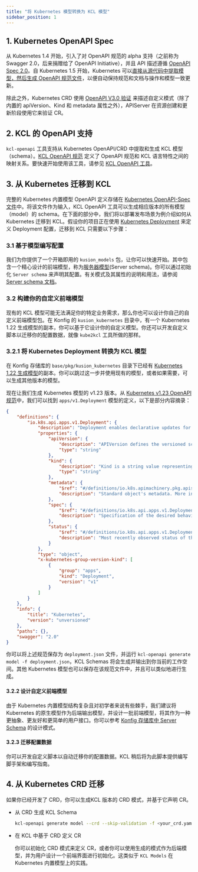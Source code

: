 ```yaml
---
title: "将 Kubernetes 模型转换为 KCL 模型"
sidebar_position: 1
---
```


## 1. Kubernetes OpenAPI Spec

从 Kubernetes 1.4 开始，引入了对 OpenAPI 规范的 alpha 支持（之前称为 Swagger 2.0，后来捐赠给了 OpenAPI Initiative），并且 API 描述遵循 [OpenAPI Spec 2.0](https://github.com/OAI/OpenAPI-Specification/blob/main/versions/2.0.md)。自 Kubernetes 1.5 开始，Kubernetes 可以[直接从源代码中提取模型，然后生成 OpenAPI 规范文件](https://github.com/kubernetes/kube-openapi)，以便自动保持规范和文档与操作和模型一致更新。

除此之外，Kubernetes CRD 使用 [OpenAPI V3.0 验证](https://kubernetes.io/docs/tasks/extend-kubernetes/custom-resources/custom-resource-definitions/#validation) 来描述自定义模式（除了内置的 apiVersion、Kind 和 metadata 属性之外），APIServer 在资源创建和更新阶段使用它来验证 CR。

## 2. KCL 的 OpenAPI 支持

`kcl-openapi` 工具支持从 Kubernetes OpenAPI/CRD 中提取和生成 KCL 模型（schema）。[KCL OpenAPI 规范](/docs/tools/cli/openapi/spec) 定义了 OpenAPI 规范和 KCL 语言特性之间的映射关系。要快速开始使用该工具，请参见 [KCL OpenAPI 工具](/docs/tools/cli/openapi/)。

## 3. 从 Kubernetes 迁移到 KCL

完整的 Kubernetes 内置模型 OpenAPI 定义存储在 [Kubernetes OpenAPI-Spec 文件](https://github.com/kubernetes/kubernetes/blob/master/api/openapi-spec/swagger.json)中。将该文件作为输入，KCL OpenAPI 工具可以生成相应版本的所有模型（model）的 schema。在下面的部分中，我们将以部署发布场景为例介绍如何从 Kubernetes 迁移到 KCL。假设你的项目正在使用 [Kubernetes Deployment](https://kubernetes.io/docs/concepts/workloads/controllers/deployment/) 来定义 Deployment 配置，迁移到 KCL 只需要以下步骤：

### 3.1 基于模型编写配置

我们为你提供了一个开箱即用的 `kusion_models` 包，让你可以快速开始。其中包含一个精心设计的前端模型，称为[服务器模型](https://github.com/KusionStack/konfig/blob/main/base/pkg/kusion_models/kube/frontend/server.k)(Server schema)。你可以通过初始化 `Server schema` 来声明其配置。有关模式及其属性的说明和用法，请参阅 [Server schema 文档](https://kusionstack.io/docs/reference/model/kusion_models/kube/frontend/doc_server)。

### 3.2 构建你的自定义前端模型

现有的 KCL 模型可能无法满足你的特定业务需求，那么你也可以设计你自己的自定义前端模型包。在 Konfig 的 `kusion_kubernetes` 目录中，有一个 Kubernetes 1.22 生成模型的副本，你可以基于它设计你的自定义模型。你还可以开发自定义脚本以迁移你的配置数据，就像 `kube2kcl` 工具所做的那样。

### 3.2.1 将 Kubernetes Deployment 转换为 KCL 模型

在 Konfig 存储库的 `base/pkg/kusion_kubernetes` 目录下已经有 [Kubernetes 1.22 生成模型](https://github.com/KusionStack/konfig/blob/main/base/pkg/kusion_kubernetes/api/apps/v1/deployment.k)的副本。你可以跳过这一步并使用现有的模型，或者如果需要，可以生成其他版本的模型。

现在让我们生成 Kubernetes 模型的 v1.23 版本。从 [Kubernetes v1.23 OpenAPI 规范](https://github.com/kubernetes/kubernetes/blob/release-1.23/api/openapi-spec/swagger.json)中，我们可以找到 `apps/v1.Deployment` 模型的定义，以下是部分内容摘录：

```json
{
    "definitions": {
        "io.k8s.api.apps.v1.Deployment": {
            "description": "Deployment enables declarative updates for Pods and ReplicaSets.",
            "properties": {
                "apiVersion": {
                    "description": "APIVersion defines the versioned schema of this representation of an object. Servers should convert recognized schemas to the latest internal value, and may reject unrecognized values. More info: https://git.k8s.io/community/contributors/devel/sig-architecture/api-conventions.md#resources",
                    "type": "string"
                },
                "kind": {
                    "description": "Kind is a string value representing the REST resource this object represents. Servers may infer this from the endpoint the client submits requests to. Cannot be updated. In CamelCase. More info: https://git.k8s.io/community/contributors/devel/sig-architecture/api-conventions.md#types-kinds",
                    "type": "string"
                },
                "metadata": {
                    "$ref": "#/definitions/io.k8s.apimachinery.pkg.apis.meta.v1.ObjectMeta",
                    "description": "Standard object's metadata. More info: https://git.k8s.io/community/contributors/devel/sig-architecture/api-conventions.md#metadata"
                },
                "spec": {
                    "$ref": "#/definitions/io.k8s.api.apps.v1.DeploymentSpec",
                    "description": "Specification of the desired behavior of the Deployment."
                },
                "status": {
                    "$ref": "#/definitions/io.k8s.api.apps.v1.DeploymentStatus",
                    "description": "Most recently observed status of the Deployment."
                }
            },
            "type": "object",
            "x-kubernetes-group-version-kind": [
                {
                    "group": "apps",
                    "kind": "Deployment",
                    "version": "v1"
                }
            ]
        }
    },
    "info": {
        "title": "Kubernetes",
        "version": "unversioned"
    },
    "paths": {},
    "swagger": "2.0"
}
```

你可以将上述规范保存为 `deployment.json` 文件，并运行 `kcl-openapi generate model -f deployment.json`，KCL Schemas 将会生成并输出到你当前的工作空间。其他 Kubernetes 模型也可以保存在该规范文件中，并且可以类似地进行生成。

#### 3.2.2 设计自定义前端模型

由于 Kubernetes 内置模型结构复杂且对初学者来说有些棘手，我们建议将 Kubernetes 的原生模型作为后端输出模型，并设计一批前端模型，将其作为一种更抽象、更友好和更简单的用户接口。你可以参考 [Konfig 存储库中 Server Schema](https://github.com/KusionStack/konfig/blob/main/base/pkg/kusion_models/kube/frontend/server.k) 的设计模式。

#### 3.2.3 迁移配置数据

你可以开发自定义脚本以自动迁移你的配置数据。KCL 稍后将为此脚本提供编写脚手架和编写指南。

## 4. 从 Kubernetes CRD 迁移

如果你已经开发了 CRD，你可以生成KCL 版本的 CRD 模式，并基于它声明 CR。

- 从 CRD 生成 KCL Schema

    ```bash
    kcl-openapi generate model --crd --skip-validation -f <your_crd.yaml>
    ```

- 在 KCL 中基于 CRD 定义 CR

    你可以初始化 CRD 模式来定义 CR，或者你可以使用生成的模式作为后端模型，并为用户设计一个前端界面进行初始化。这类似于 `KCL Models` 在 Kubernetes 内置模型上的实践。
